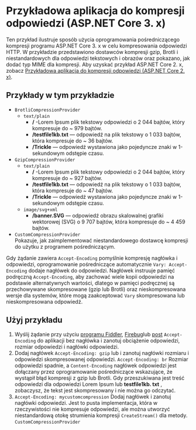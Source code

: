 # <a name="response-compression-sample-application-aspnet-core-3x"></a>Przykładowa aplikacja do kompresji odpowiedzi (ASP.NET Core 3. x)

Ten przykład ilustruje sposób użycia oprogramowania pośredniczącego kompresji programu ASP.NET Core 3. x w celu kompresowania odpowiedzi HTTP. W przykładzie przedstawiono dostawców kompresji gzip, Brotli i niestandardowych dla odpowiedzi tekstowych i obrazów oraz pokazano, jak dodać typ MIME dla kompresji. Aby uzyskać przykład ASP.NET Core 2. x, zobacz [Przykładowa aplikacja do kompresji odpowiedzi (ASP.NET Core 2. x)](https://github.com/aspnet/AspNetCore.Docs/tree/master/aspnetcore/performance/response-compression/samples/2.x).

## <a name="examples-in-this-sample"></a>Przykłady w tym przykładzie

* `BrotliCompressionProvider`
  * `text/plain`
    * **/** -Lorem Ipsum plik tekstowy odpowiedzi o 2 044 bajtów, który kompresuje do ~ 979 bajtów.
    * **/testfile1kb.txt** — odpowiedź na plik tekstowy o 1 033 bajtów, która kompresuje do ~ 36 bajtów.
    * **/Trickle** — odpowiedź wystawiona jako pojedyncze znaki w 1-sekundowym odstępie czasu.
* `GzipCompressionProvider`
  * `text/plain`
    * **/** -Lorem Ipsum plik tekstowy odpowiedzi o 2 044 bajtów, który kompresuje do ~ 927 bajtów.
    * **/testfile1kb.txt** — odpowiedź na plik tekstowy o 1 033 bajtów, która kompresuje do ~ 47 bajtów.
    * **/Trickle** — odpowiedź wystawiona jako pojedyncze znaki w 1-sekundowym odstępie czasu.
  * `image/svg+xml`
    * **/banner.SVG** — odpowiedź obrazu skalowalnej grafiki wektorowej (SVG) o 9 707 bajtów, która kompresuje do ~ 4 459 bajtów.
* `CustomCompressionProvider`<br>Pokazuje, jak zaimplementować niestandardowego dostawcę kompresji do użytku z programem pośredniczącym.

Gdy żądanie zawiera `Accept-Encoding` pomyślnie kompresję nagłówka i odpowiedzi, oprogramowanie pośredniczące automatycznie `Vary: Accept-Encoding` dodaje nagłówek do odpowiedzi. Nagłówek instruuje pamięć podręczną `Accept-Encoding`, aby zachować wiele kopii odpowiedzi na podstawie alternatywnych wartości, dlatego w pamięci podręcznej są przechowywane skompresowane (gzip lub Brotli) oraz nieskompresowana wersje dla systemów, które mogą zaakceptować `Vary` skompresowana lub nieskompresowana odpowiedź.

## <a name="use-the-sample"></a>Użyj przykładu

1. Wyślij żądanie przy użyciu [programu Fiddler](https://www.telerik.com/fiddler), [Firebug](https://getfirebug.com/)lub [post](https://www.getpostman.com/) `Accept-Encoding` do aplikacji bez nagłówka i zanotuj obciążenie odpowiedzi, rozmiar odpowiedzi i nagłówki odpowiedzi.
1. Dodaj nagłówek `Accept-Encoding: gzip` lub i zanotuj nagłówki rozmiaru i odpowiedzi skompresowanej odpowiedzi. `Accept-Encoding: br` Rozmiar odpowiedzi spadnie, a `Content-Encoding` nagłówek odpowiedzi jest dołączany przez oprogramowanie pośredniczące wskazujące, że wystąpił błąd kompresji z gzip lub Brotli. Gdy przeszukiwana jest treść odpowiedzi dla odpowiedzi Lorem Ipsum lub **testfile1kb. txt** , zobaczysz, że tekst jest skompresowany i nie można go odczytać.
1. `Accept-Encoding: mycustomcompression` Dodaj nagłówek i zanotuj nagłówki odpowiedzi. Jest to pusta implementacja, która w rzeczywistości nie kompresuje odpowiedzi, ale można utworzyć niestandardową otokę strumienia kompresji `CreateStream()` dla metody. `CustomCompressionProvider`
